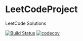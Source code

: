 # LeetCodeProject
LeetCode Solutions

[![Build Status](https://travis-ci.com/Msopopop/LeetCodeProject.svg?branch=master)](https://travis-ci.com/Msopopop/LeetCodeProject)
[![codecov](https://codecov.io/gh/Msopopop/LeetCodeProject/branch/master/graph/badge.svg)](https://codecov.io/gh/Msopopop/LeetCodeProject)


